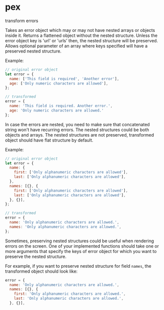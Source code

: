 # pex
transform errors

Takes an error object which may or may not have nested arrays or objects inside it.
Returns a flattened object without the nested structure.
Unless the error object key is 'url' or 'urls' then, the nested structure will be preserved.
Allows optional parameter of an array where keys specified will have a preserved nested structure.



Example:

```js
// original error object
let error = {
  name: ['This field is required', 'Another error'],
  age: ['Only numeric characters are allowed'],
};

// transformed
error = {
  name: 'This field is required. Another error.',
  age: 'Only numeric characters are allowed.'
};
```

In case the errors are nested, you need to make sure that concatenated string won't have recurring errors. The nested structures could be both objects and arrays. The nested structures are not preserved, transformed object should have flat structure by default.

Example:
```js
// original error object
let error = {
  name: {
    first: ['Only alphanumeric characters are allowed'],
    last: ['Only alphanumeric characters are allowed'],
  },
  names: [{}, {
    first: ['Only alphanumeric characters are allowed'],
    last: ['Only alphanumeric characters are allowed'],
  }, {}],
};

// transformed
error = {
  name: 'Only alphanumeric characters are allowed.',
  names: 'Only alphanumeric characters are allowed.',
};
```

Sometimes, preserving nested structures could be useful when rendering errors on the screen. One of your implemented functions should take one or more arguments that specify the keys of error object for which you want to preserve the nested structure.

For example, if you want to preserve nested structure for field `names`, the transformed object should look like:
```js
error = {
  name: 'Only alphanumeric characters are allowed.',
  names: [{}, {
    first: 'Only alphanumeric characters are allowed.',
    last: 'Only alphanumeric characters are allowed.',
  }, {}],
```
